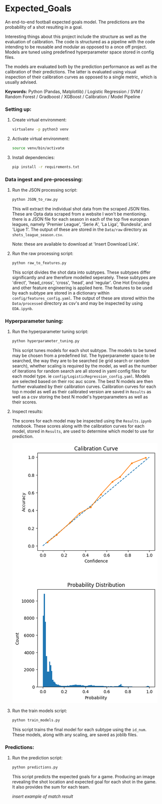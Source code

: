 # Expected_Goals

An end-to-end football expected goals model. The predictions are the probability of a shot resulting in a goal.

Interesting things about this project include the structure as well as the evaluation of calibration. The code is structured as a pipeline with the code intending to be reusable and modular as opposed to a once off project. Models are tuned using predefined hyperparameter space stored in config files.

The models are evaluated both by the prediction performance as well as the calibration of their predictions. The latter is evaluated using visual inspection of their calibration curves as opposed to a single metric, which is usually advised.

**Keywords:** Python (Pandas, Matplotlib) / Logistic Regression / SVM / Random Forest / Gradboost / XGBoost / Calibration / Model Pipeline

### Setting up:

1. Create virtual environment:
   ```bash
   virtualenv -p python3 venv
   ```
2. Activate virtual environment:
   ```bash
   source venv/bin/activate
   ```
3. Install dependencies:
   ```bash
   pip install -r requirements.txt
   ```

### Data ingest and pre-processing:

1. Run the JSON processing script:

   ```bash
   python JSON_to_raw.py
   ```

   This will extract the individual shot data from the scraped JSON files. These are
   Opta data scraped from a website I won't be mentioning. there is a JSON file for
   each season in each of the top five european leagues, namely 'Premier League',
   'Serie A', 'La Liga', 'Bundesila', and 'Ligue 1'. The output of these are stored
   in the `Data/raw` directory as `shots_league_season.csv`.

   Note: these are available to download at 'Insert Download Link'.

2. Run the raw processing script:

   ```bash
   python raw_to_features.py
   ```

   This script divides the shot data into subtypes. These subtypes differ significantly
   and are therefore modelled seperately. These subtypes are 'direct', 'head_cross',
   'cross', 'head', and 'regular'. One Hot Encoding and other feature engineering is
   applied here. The features to be used by each subtype are stored in a dictionary
   within `config/features_config.yaml`. The output of these are stored within the
   `Data/processed` directory as csv's and may be inspected by using `EDA.ipynb`.

### Hyperparameter tuning:

1. Run the hyperparameter tuning script:

   ```bash
   python hyperparameter_tuning.py
   ```

   This script tunes models for each shot subtype. The models to be tuned may be chosen
   from a predefined list. The hyperparameter space to be searched, the way they are to
   be searched (ie grid search or random search), whether scaling is required by the model,
   as well as the number of iterations for random search are all stored in yaml config
   files for each model type. ie `config/LogisticRegression_config.yaml`. Models are
   selected based on their roc auc score. The best N models are then further evaluated
   by their calibration curves. Calibration curves for each top n model as well as their
   calibrated version are saved in `Results` as well as a csv storing the best N model's
   hyperparameters as well as their scores.

2. Inspect results:

   The scores for each model may be inspected using the `Results.ipynb` notebook. These
   scores along with the calibration curves for each model, stored in `Results`, are
   used to determine which model to use for prediction.

   ![example calibration curve](/Results/55_regular_RandomForestClassifier_False.png "Example Calibration Curve")

3. Run the train models script:

   ```bash
   python train_models.py
   ```

   This script trains the final model for each subtype using the `id_num`. These models,
   along with any scaling, are saved as joblib files.

### Predictions:

1. Run the prediction script:

   ```bash
   python predictions.py
   ```

   This script predicts the expected goals for a game. Producing an image revealing the
   shot location and expected goal for each shot in the game. It also provides the sum
   for each team.

   _insert example of match result_
